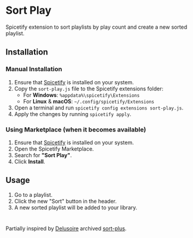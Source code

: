 # Sort Play
Spicetify extension to sort playlists by play count and create a new sorted playlist.

## Installation  

### Manual Installation  
1. Ensure that [Spicetify](https://spicetify.app/) is installed on your system.  
2. Copy the `sort-play.js` file to the Spicetify extensions folder:
   - For **Windows**: `%appdata%\spicetify\Extensions`
   - For **Linux** & **macOS**: `~/.config/spicetify/Extensions`
3. Open a terminal and run `spicetify config extensions sort-play.js`.  
4. Apply the changes by running `spicetify apply`.  

### Using Marketplace (when it becomes available)
1. Ensure that [Spicetify](https://spicetify.app/) is installed on your system.  
2. Open the Spicetify Marketplace.  
3. Search for **"Sort Play"**.  
4. Click **Install**.  


## Usage

1. Go to a playlist.
2. Click the new "Sort" button in the header.
3. A new sorted playlist will be added to your library.

#
Partially inspired by [Delusoire](https://github.com/Delusoire/spicetify-extensions) archived [sort-plus](https://github.com/Delusoire/spicetify-extensions/tree/main/extensions/sort-plus).
